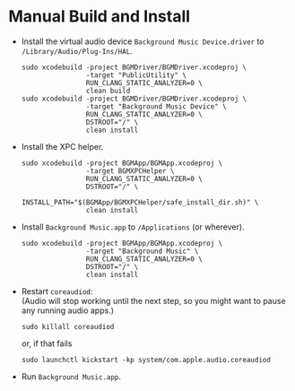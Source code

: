 <!-- vim: set tw=120: -->

# Manual Build and Install

- Install the virtual audio device `Background Music Device.driver` to `/Library/Audio/Plug-Ins/HAL`.

  ```shell
  sudo xcodebuild -project BGMDriver/BGMDriver.xcodeproj \
                  -target "PublicUtility" \
                  RUN_CLANG_STATIC_ANALYZER=0 \
                  clean build
  sudo xcodebuild -project BGMDriver/BGMDriver.xcodeproj \
                  -target "Background Music Device" \
                  RUN_CLANG_STATIC_ANALYZER=0 \
                  DSTROOT="/" \
                  clean install
  ```
- Install the XPC helper.

  ```shell
  sudo xcodebuild -project BGMApp/BGMApp.xcodeproj \
                  -target BGMXPCHelper \
                  RUN_CLANG_STATIC_ANALYZER=0 \
                  DSTROOT="/" \
                  INSTALL_PATH="$(BGMApp/BGMXPCHelper/safe_install_dir.sh)" \
                  clean install
  ```
- Install `Background Music.app` to `/Applications` (or wherever).

  ```shell
  sudo xcodebuild -project BGMApp/BGMApp.xcodeproj \
                  -target "Background Music" \
                  RUN_CLANG_STATIC_ANALYZER=0 \
                  DSTROOT="/" \
                  clean install
  ```
- Restart `coreaudiod`: <br>
  (Audio will stop working until the next step, so you might want to pause any running audio apps.)

  ```shell
  sudo killall coreaudiod
  ```

  or, if that fails

  ```shell
  sudo launchctl kickstart -kp system/com.apple.audio.coreaudiod
  ```
- Run `Background Music.app`.


